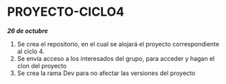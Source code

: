 # PROYECTO-CICLO4

***26 de octubre***
1. Se crea el repositorio, en el cual se alojará el proyecto correspondiente al ciclo 4.
2. Se envia acceso a los interesados del grupo, para acceder y hagan el clon del proyecto
3. Se crea la rama Dev para no afectar las versiones del proyecto
